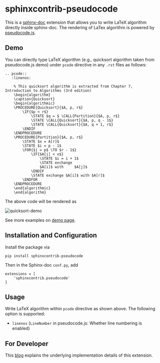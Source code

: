 # sphinxcontrib-pseudocode

This is a [sphinx-doc](https://www.sphinx-doc.org/en/master/) extension that allows you to write LaTeX algorithm
directly inside sphinx-doc. The rendering of LaTex algorithm is powered by 
[pseudocode.js](https://github.com/SaswatPadhi/pseudocode.js).

## Demo

You can directly type LaTeX algorithm (e.g., quicksort algorithm taken from pseudocode.js demo) under ``pcode``
directive in any `.rst` files as follows:

```text
.. pcode::
   :linenos:

    % This quicksort algorithm is extracted from Chapter 7, Introduction to Algorithms (3rd edition)
    \begin{algorithm}
    \caption{Quicksort}
    \begin{algorithmic}
    \PROCEDURE{Quicksort}{$A, p, r$}
        \IF{$p < r$}
            \STATE $q = $ \CALL{Partition}{$A, p, r$}
            \STATE \CALL{Quicksort}{$A, p, q - 1$}
            \STATE \CALL{Quicksort}{$A, q + 1, r$}
        \ENDIF
    \ENDPROCEDURE
    \PROCEDURE{Partition}{$A, p, r$}
        \STATE $x = A[r]$
        \STATE $i = p - 1$
        \FOR{$j = p$ \TO $r - 1$}
            \IF{$A[j] < x$}
                \STATE $i = i + 1$
                \STATE exchange
                $A[i]$ with     $A[j]$
            \ENDIF
            \STATE exchange $A[i]$ with $A[r]$
        \ENDFOR
    \ENDPROCEDURE
    \end{algorithmic}
    \end{algorithm}
```

The above code will be rendered as 

![quicksort-demo](https://raw.githubusercontent.com/xxks-kkk/sphinxcontrib-pseudocode/master/img/quicksort-demo.png)

See more examples on [demo page](https://zhu45.org/sphinxcontrib-pseudocode/).

## Installation and Configuration

Install the package via 

```
pip install sphinxcontrib-pseudocode
```

Then in the Sphinx-doc ``conf.py``, add

```
extensions = [
    'sphinxcontrib.pseudocode'
]
```

## Usage

Write LaTeX algorithm within ``pcode`` directive as shown above. The following option is supported:

- ``linenos`` (``LineNumber`` in pseudocode.js: Whether line numbering is enabled)

## For Developer

This [blog](https://zhu45.org/posts/2021/Dec/21/release-of-sphinxcontrib-pseudocode/) explains the underlying implementation details of this extension.
